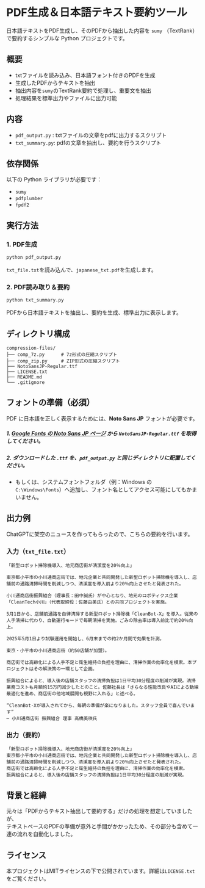 # PDF生成＆日本語テキスト要約ツール

日本語テキストをPDF生成し、そのPDFから抽出した内容を `sumy` （TextRank）で要約するシンプルな Python プロジェクトです。

## 概要

- txtファイルを読み込み、日本語フォント付きのPDFを生成 
- 生成したPDFからテキストを抽出
- 抽出内容を`sumy`のTextRank要約で処理し、重要文を抽出  
- 処理結果を標準出力やファイルに出力可能  

## 内容
- `pdf_output.py` : txtファイルの文章をpdfに出力するスクリプト
- `txt_summary.py`: pdfの文章を抽出し、要約を行うスクリプト

## 依存関係

以下の Python ライブラリが必要です：

- `sumy`
- `pdfplumber`
- `fpdf2`

## 実行方法
### 1. PDF生成

```bash
python pdf_output.py
```

`txt_file.txt`を読み込んで、`japanese_txt.pdf`を生成します。

### 2. PDF読み取り＆要約

```bash
python txt_summary.py
```

PDFから日本語テキストを抽出し、要約を生成、標準出力に表示します。

## ディレクトリ構成

```
compression-files/
├── comp_7z.py      # 7z形式の圧縮スクリプト
├── comp_zip.py     # ZIP形式の圧縮スクリプト
├── NotoSansJP-Regular.ttf
├── LICENSE.txt
├── README.md
└── .gitignore
```

## フォントの準備（必須）

PDF に日本語を正しく表示するためには、**Noto Sans JP** フォントが必要です。

##### 1. [Google Fonts の Noto Sans JP ページ](https://fonts.google.com/noto/specimen/Noto%2BSans%2BJP) から `NotoSansJP-Regular.ttf` を取得してください。

##### 2. ダウンロードした `.ttf` を、**`pdf_output.py` と同じディレクトリ**に配置してください。  
- もしくは、システムフォントフォルダ（例：Windows の `C:\Windows\Fonts`）へ追加し、フォント名としてアクセス可能にしてもかまいません。

## 出力例

ChatGPTに架空のニュースを作ってもらったので、こちらの要約を行います。

### 入力（`txt_file.txt`）

```
「新型ロボット掃除機導入、地元商店街が清潔度を20％向上」

東京都小平市の小川通商店街では、地元企業と共同開発した新型ロボット掃除機を導入し、店舗前の通路清掃時間を削減しつつ、清潔度を導入前より20％向上させたと発表された。

小川通商店街振興組合（理事長：田中誠氏）が中心となり、地元のロボティクス企業「CleanTech小川」（代表取締役：佐藤由美氏）との共同プロジェクトを実施。

5月1日から、店舗前通路を自律清掃する新型ロボット掃除機「CleanBot‑X」を導入。従来の人手清掃に代わり、自動運行モードで毎朝清掃を実施。ごみの除去率は導入前比で約20％向上。

2025年5月1日より試験運用を開始し、6月末までの約2か月間で効果を計測。

東京・小平市の小川通商店街（約50店舗が加盟）。

商店街では高齢化による人手不足と衛生維持の負担を理由に、清掃作業の効率化を模索。本プロジェクトはその解決策の一環として企画。

振興組合によると、導入後の店舗スタッフの清掃負担は1日平均30分程度の削減が実現。清掃業務コストも月額約15万円減少したとのこと。佐藤社長は「さらなる性能改良やAIによる動線最適化を進め、商店街の他地域展開も視野に入れる」と述べる。

“CleanBot‑Xが導入されてから、毎朝の準備が楽になりました。スタッフ全員で喜んでいます”
— 小川通商店街 振興組合 理事 高橋美咲氏
```

### 出力（要約）

```
「新型ロボット掃除機導入、地元商店街が清潔度を20％向上」
東京都小平市の小川通商店街では、地元企業と共同開発した新型ロボット掃除機を導入し、店舗前の通路清掃時間を削減しつつ、清潔度を導入前より20％向上させたと発表された。
商店街では高齢化による人手不足と衛生維持の負担を理由に、清掃作業の効率化を模索。
振興組合によると、導入後の店舗スタッフの清掃負担は1日平均30分程度の削減が実現。
```

## 背景と経緯

元々は「PDFからテキスト抽出して要約する」だけの処理を想定していましたが、\
テキストベースのPDFの準備が意外と手間がかかったため、その部分も含めて一連の流れを自動化しました。

## ライセンス

本プロジェクトはMITライセンスの下で公開されています。詳細は`LICENSE.txt`をご覧ください。